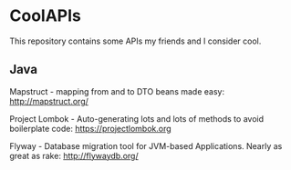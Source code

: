 # CoolAPIs
This repository contains some APIs my friends and I consider cool.

## Java
Mapstruct - mapping from and to DTO beans made easy: http://mapstruct.org/

Project Lombok - Auto-generating lots and lots of methods to avoid boilerplate code: https://projectlombok.org

Flyway - Database migration tool for JVM-based Applications. Nearly as great as rake: http://flywaydb.org/
